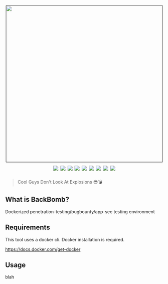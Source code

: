 <h1 align="center">
  <br>
  <a href=""><img src="https://user-images.githubusercontent.com/13212227/99977962-af33c400-2de8-11eb-8eef-649560591cd8.png" alt="" width="500px;"></a>
  <br>
  <img src="https://img.shields.io/github/v/release/hahwul/backbomb?style=flat-square"> 
  <a href="https://snapcraft.io/backbomb"><img src="https://snapcraft.io/backbomb/badge.svg" /></a>
  <img src="https://img.shields.io/github/languages/top/hahwul/backbomb?style=flat-square"> <img src="https://api.codacy.com/project/badge/Grade/ea74e272d1d6486da19d469881e5c176"> <a href="https://goreportcard.com/report/github.com/hahwul/backbomb"><img src="https://goreportcard.com/badge/github.com/hahwul/backbomb"></a> <a href="https://twitter.com/intent/follow?screen_name=hahwul"><img src="https://img.shields.io/twitter/follow/hahwul?style=flat-square"></a>
  <img src="https://github.com/hahwul/backbomb/workflows/CodeQL/badge.svg">
  <img src="https://github.com/hahwul/backbomb/workflows/Docker%20Build/badge.svg">
  <img src="https://github.com/hahwul/backbomb/workflows/Go%20Build/badge.svg">
</h1>

> Cool Guys Don't Look At Explosions 😎💣

## What is BackBomb?
Dockerized penetration-testing/bugbounty/app-sec testing environment

## Requirements
This tool uses a docker cli. Docker installation is required. 

https://docs.docker.com/get-docker

## Usage
blah
